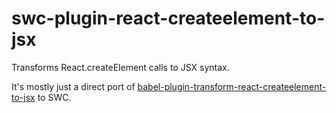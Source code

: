 # swc-plugin-react-createelement-to-jsx

Transforms React.createElement calls to JSX syntax.

It's mostly just a direct port of [babel-plugin-transform-react-createelement-to-jsx](https://github.com/flying-sheep/babel-plugin-transform-react-createelement-to-jsx/blob/master/src/index.js) to SWC.
